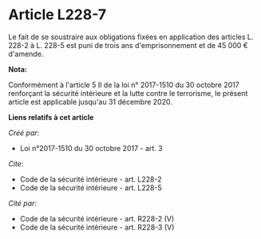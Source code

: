# Article L228-7

Le fait de se soustraire aux obligations fixées en application des articles L. 228-2 à L. 228-5 est puni de trois ans
d'emprisonnement et de 45 000 € d'amende.

**Nota:**

Conformément à l'article 5 II de la loi n° 2017-1510 du 30 octobre 2017 renforçant la sécurité intérieure et la lutte contre
le terrorisme, le présent article est applicable jusqu'au 31 décembre 2020.

**Liens relatifs à cet article**

_Créé par_:

  - Loi n°2017-1510 du 30 octobre 2017 - art. 3

_Cite_:

  - Code de la sécurité intérieure - art. L228-2
  - Code de la sécurité intérieure - art. L228-5

_Cité par_:

  - Code de la sécurité intérieure - art. R228-2 (V)
  - Code de la sécurité intérieure - art. R228-3 (V)
